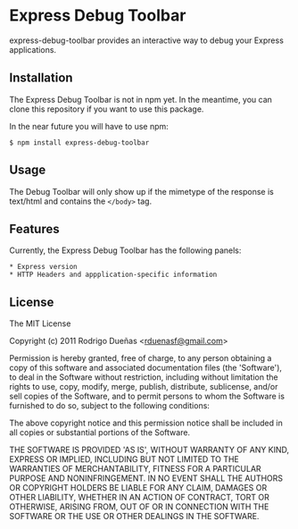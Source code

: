 # Express Debug Toolbar

express-debug-toolbar provides an interactive way to debug your Express applications.
	
## Installation

The Express Debug Toolbar is not in npm yet. In the meantime, you can clone this repository if you want to use this package.

In the near future you will have to use npm:

	$ npm install express-debug-toolbar

## Usage
                                       
The Debug Toolbar will only show up if the mimetype of the response is text/html and contains the `</body>` tag. 
	
## Features
  
Currently, the Express Debug Toolbar has the following panels:

	* Express version
	* HTTP Headers and appplication-specific information 

## License

The MIT License

Copyright (c) 2011 Rodrigo Dueñas &lt;rduenasf@gmail.com&gt;

Permission is hereby granted, free of charge, to any person obtaining
a copy of this software and associated documentation files (the
'Software'), to deal in the Software without restriction, including
without limitation the rights to use, copy, modify, merge, publish,
distribute, sublicense, and/or sell copies of the Software, and to
permit persons to whom the Software is furnished to do so, subject to
the following conditions:

The above copyright notice and this permission notice shall be
included in all copies or substantial portions of the Software.

THE SOFTWARE IS PROVIDED 'AS IS', WITHOUT WARRANTY OF ANY KIND,
EXPRESS OR IMPLIED, INCLUDING BUT NOT LIMITED TO THE WARRANTIES OF
MERCHANTABILITY, FITNESS FOR A PARTICULAR PURPOSE AND NONINFRINGEMENT.
IN NO EVENT SHALL THE AUTHORS OR COPYRIGHT HOLDERS BE LIABLE FOR ANY
CLAIM, DAMAGES OR OTHER LIABILITY, WHETHER IN AN ACTION OF CONTRACT,
TORT OR OTHERWISE, ARISING FROM, OUT OF OR IN CONNECTION WITH THE
SOFTWARE OR THE USE OR OTHER DEALINGS IN THE SOFTWARE.